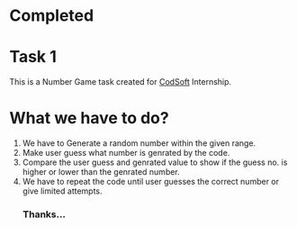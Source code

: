 # Completed
# Task 1
This is a Number Game task created for [CodSoft](https://www.codsoft.in) Internship.
# What we have to do?
1. We have to Generate a random number within the given range.
2. Make user guess what number is genrated by the code.
3. Compare the user guess and genrated value to show if the guess no. is higher or lower than the genrated number.
4. We have to repeat the code until user guesses the correct number or give limited attempts.
   ### Thanks...
                                    
